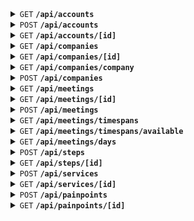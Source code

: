 <details>
 <summary>
  <code>GET</code> <code><b>/api/accounts</b></code>
 </summary>

 > Returnes something as long as the requester is logged in, i.e. the login cookies are available

 ## Response

 ```typescript
 {
  id: number;
  role: 'USER' | 'EMPLOYEE';
  name: string;
  email: string;
  company: Company | null;
  meetings: Meeting[];
  subscriptionSales: Subscription[];
  serviceSales: SubscriptionServices[];
 }
 ```

</details>

<details>
 <summary>
  <code>POST</code> <code><b>/api/accounts</b></code>
 </summary>

 ## Parameters

 #### Body

 ```typescript
 {
  email: string;
 }
 ```

 ## Response

 #### `200`

 ```typescript
 {
  id: number;
  role: 'USER' | 'EMPLOYEE';
  name: string;
  email: string;
  company: Company | null;
  meetings: Meeting[];
  subscriptionSales: Subscription[];
  serviceSales: SubscriptionServices[];
 }
 ```

---

 #### `201`

 ```typescript
 {

 }
 ```

</details>

<details>
 <summary>
  <code>GET</code> <code><b>/api/accounts/[id]</b></code>
 </summary>

 ## Parameters

 #### Params

 | name | type | description |
 |-|-|-|
 | **id** | `number` | *The Account ID* |

 ## Response

 #### `200`

 > It returns less than `/account` route because the api endpoint is publicly accessible

 ```typescript
 {
  id: number;
  role: 'USER' | 'EMPLOYEE';
  name: string;
  email: string;
  company: Company | null;
 }
 ```

</details>

<details>
 <summary>
  <code>GET</code> <code><b>/api/companies</b></code>
 </summary>
</details>

<details>
 <summary>
  <code>GET</code> <code><b>/api/companies/[id]</b></code>
 </summary>
</details>

<details>
 <summary>
  <code>GET</code> <code><b>/api/companies/company</b></code>
 </summary>
</details>

<details>
 <summary>
  <code>POST</code> <code><b>/api/companies</b></code>
 </summary>
</details>


<details>
 <summary>
  <code>GET</code> <code><b>/api/meetings</b></code>
 </summary>
</details>

<details>
 <summary>
  <code>GET</code> <code><b>/api/meetings/[id]</b></code>
 </summary>
</details>

<details>
 <summary>
  <code>POST</code> <code><b>/api/meetings</b></code>
 </summary>
</details>

<details>
 <summary>
  <code>GET</code> <code><b>/api/meetings/timespans</b></code>
 </summary>
</details>

<details>
 <summary>
  <code>GET</code> <code><b>/api/meetings/timespans/available</b></code>
 </summary>
</details>

<details>
 <summary>
  <code>GET</code> <code><b>/api/meetings/days</b></code>
 </summary>
</details>

<details>
 <summary>
  <code>POST</code> <code><b>/api/steps</b></code>
 </summary>
</details>

<details>
 <summary>
  <code>GET</code> <code><b>/api/steps/[id]</b></code>
 </summary>
</details>

<details>
 <summary>
  <code>POST</code> <code><b>/api/services</b></code>
 </summary>
</details>

<details>
 <summary>
  <code>GET</code> <code><b>/api/services/[id]</b></code>
 </summary>
</details>

<details>
 <summary>
  <code>POST</code> <code><b>/api/painpoints</b></code>
 </summary>
</details>

<details>
 <summary>
  <code>GET</code> <code><b>/api/painpoints/[id]</b></code>
 </summary>
</details>